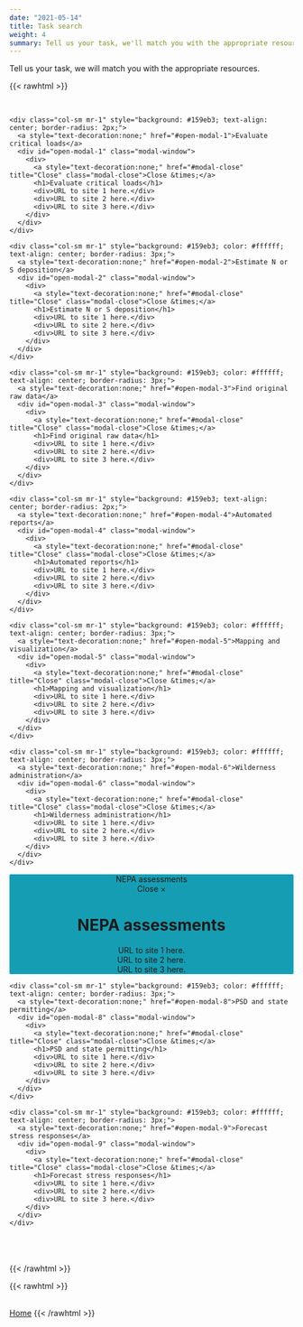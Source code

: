 ```yaml
---
date: "2021-05-14"
title: Task search
weight: 4
summary: Tell us your task, we'll match you with the appropriate resources.
---
```


Tell us your task, we will match you with the appropriate resources.

{{< rawhtml >}}
<!--- CSS begin --->
<head>
<meta name="viewport" content="width=device-width, initial-scale=1">
<style>

.modal-window {
  position: fixed;
  background-color: rgba(200, 200, 200, 0.75);
  top: 0;
  right: 0;
  bottom: 0;
  left: 0;
  z-index: 999;
  opacity: 0;
  pointer-events: none;
  -webkit-transition: all 0.3s;
  -moz-transition: all 0.3s;
  transition: all 0.3s;
}

.modal-window:target {
  opacity: 1;
  pointer-events: auto;
}

.modal-window>div {
  width: 400px;
  position: relative;
  margin: 10% auto;
  padding: 2rem;
  background: #fff;
  color: #444;
}

.modal-window header {
  font-weight: bold;
}

.modal-close {
  color: #aaa;
  line-height: 50px;
  font-size: 80%;
  position: absolute;
  right: 0;
  text-align: center;
  top: 0;
  width: 70px;
  text-decoration: none;
}

.modal-close:hover {
  color: #000;
}

.modal-window h1 {
  font-size: 150%;
  margin: 0 0 15px;
}

a {
  color: #f2e3ff;
}

</style>
</head>
<!--- CSS end --->




<!--- GRID container begin --->
<br>
<div class="container-fluid">

  <!--- 1 row --->
  <div class="row mb-1" id="row1">

  <!-- tile 1 -->
    <div class="col-sm mr-1" style="background: #159eb3; text-align: center; border-radius: 2px;">
      <a style="text-decoration:none;" href="#open-modal-1">Evaluate critical loads</a>
      <div id="open-modal-1" class="modal-window">
        <div>
          <a style="text-decoration:none;" href="#modal-close" title="Close" class="modal-close">Close &times;</a>
          <h1>Evaluate critical loads</h1>
          <div>URL to site 1 here.</div>
          <div>URL to site 2 here.</div>
          <div>URL to site 3 here.</div>
        </div>
      </div>
    </div>

  <!-- tile 2 -->
    <div class="col-sm mr-1" style="background: #159eb3; color: #ffffff; text-align: center; border-radius: 3px;">
      <a style="text-decoration:none;" href="#open-modal-2">Estimate N or S deposition</a>
      <div id="open-modal-2" class="modal-window">
        <div>
          <a style="text-decoration:none;" href="#modal-close" title="Close" class="modal-close">Close &times;</a>
          <h1>Estimate N or S deposition</h1>
          <div>URL to site 1 here.</div>
          <div>URL to site 2 here.</div>
          <div>URL to site 3 here.</div>
        </div>
      </div>
    </div>    

  <!-- tile 3 -->
    <div class="col-sm mr-1" style="background: #159eb3; color: #ffffff; text-align: center; border-radius: 3px;">
      <a style="text-decoration:none;" href="#open-modal-3">Find original raw data</a>
      <div id="open-modal-3" class="modal-window">
        <div>
          <a style="text-decoration:none;" href="#modal-close" title="Close" class="modal-close">Close &times;</a>
          <h1>Find original raw data</h1>
          <div>URL to site 1 here.</div>
          <div>URL to site 2 here.</div>
          <div>URL to site 3 here.</div>
        </div>
      </div>
    </div>   
    
  </div> <!--- 1 row END --->


  <!--- 2 row --->
  <div class="row mb-1" id="row2">

  <!-- tile 4 -->
    <div class="col-sm mr-1" style="background: #159eb3; text-align: center; border-radius: 2px;">
      <a style="text-decoration:none;" href="#open-modal-4">Automated reports</a>
      <div id="open-modal-4" class="modal-window">
        <div>
          <a style="text-decoration:none;" href="#modal-close" title="Close" class="modal-close">Close &times;</a>
          <h1>Automated reports</h1>
          <div>URL to site 1 here.</div>
          <div>URL to site 2 here.</div>
          <div>URL to site 3 here.</div>
        </div>
      </div>
    </div>

  <!-- tile 5 -->
    <div class="col-sm mr-1" style="background: #159eb3; color: #ffffff; text-align: center; border-radius: 3px;">
      <a style="text-decoration:none;" href="#open-modal-5">Mapping and visualization</a>
      <div id="open-modal-5" class="modal-window">
        <div>
          <a style="text-decoration:none;" href="#modal-close" title="Close" class="modal-close">Close &times;</a>
          <h1>Mapping and visualization</h1>
          <div>URL to site 1 here.</div>
          <div>URL to site 2 here.</div>
          <div>URL to site 3 here.</div>
        </div>
      </div>
    </div>    

  <!-- tile 6 -->
    <div class="col-sm mr-1" style="background: #159eb3; color: #ffffff; text-align: center; border-radius: 3px;">
      <a style="text-decoration:none;" href="#open-modal-6">Wilderness administration</a>
      <div id="open-modal-6" class="modal-window">
        <div>
          <a style="text-decoration:none;" href="#modal-close" title="Close" class="modal-close">Close &times;</a>
          <h1>Wilderness administration</h1>
          <div>URL to site 1 here.</div>
          <div>URL to site 2 here.</div>
          <div>URL to site 3 here.</div>
        </div>
      </div>
    </div>   
    
  </div> <!--- 2 row END --->


  <!--- 3 row --->
  <div class="row mb-1" id="row2">
  <!-- tile 7 -->
    <div class="col-sm mr-1" style="background: #159eb3; text-align: center; border-radius: 2px;">
      <a style="text-decoration:none;" href="#open-modal-7">NEPA assessments</a>
      <div id="open-modal-7" class="modal-window">
        <div>
          <a style="text-decoration:none;" href="#modal-close" title="Close" class="modal-close">Close &times;</a>
          <h1>NEPA assessments</h1>
          <div>URL to site 1 here.</div>
          <div>URL to site 2 here.</div>
          <div>URL to site 3 here.</div>
        </div>
      </div>
    </div>

  <!-- tile 8 -->
    <div class="col-sm mr-1" style="background: #159eb3; color: #ffffff; text-align: center; border-radius: 3px;">
      <a style="text-decoration:none;" href="#open-modal-8">PSD and state permitting</a>
      <div id="open-modal-8" class="modal-window">
        <div>
          <a style="text-decoration:none;" href="#modal-close" title="Close" class="modal-close">Close &times;</a>
          <h1>PSD and state permitting</h1>
          <div>URL to site 1 here.</div>
          <div>URL to site 2 here.</div>
          <div>URL to site 3 here.</div>
        </div>
      </div>
    </div>    

  <!-- tile 9 -->
    <div class="col-sm mr-1" style="background: #159eb3; color: #ffffff; text-align: center; border-radius: 3px;">
      <a style="text-decoration:none;" href="#open-modal-9">Forecast stress responses</a>
      <div id="open-modal-9" class="modal-window">
        <div>
          <a style="text-decoration:none;" href="#modal-close" title="Close" class="modal-close">Close &times;</a>
          <h1>Forecast stress responses</h1>
          <div>URL to site 1 here.</div>
          <div>URL to site 2 here.</div>
          <div>URL to site 3 here.</div>
        </div>
      </div>
    </div>  
    
  </div> <!--- 3 row END --->

</div>
<!--- GRID container end --->

<br><br><br>
{{< /rawhtml >}}

<!--- Back button begin --->
{{< rawhtml >}}
<br/><br/>
</div>
<a class="button button-primary mb-2" href="/hub/">Home</a>
</div>
{{< /rawhtml >}}
<!--- Back button end --->
